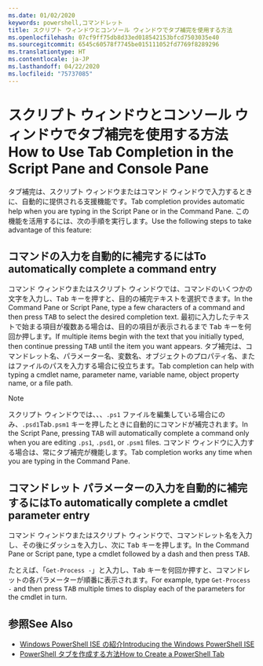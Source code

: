 ```yaml
---
ms.date: 01/02/2020
keywords: powershell,コマンドレット
title: スクリプト ウィンドウとコンソール ウィンドウでタブ補完を使用する方法
ms.openlocfilehash: 07cf9ff75db8d33ed018542153bfcd7503035e40
ms.sourcegitcommit: 6545c60578f7745be015111052fd7769f8289296
ms.translationtype: HT
ms.contentlocale: ja-JP
ms.lasthandoff: 04/22/2020
ms.locfileid: "75737085"
---
```

# <a name="how-to-use-tab-completion-in-the-script-pane-and-console-pane"></a><span data-ttu-id="f8fc6-103">スクリプト ウィンドウとコンソール ウィンドウでタブ補完を使用する方法</span><span class="sxs-lookup"><span data-stu-id="f8fc6-103">How to Use Tab Completion in the Script Pane and Console Pane</span></span>

<span data-ttu-id="f8fc6-104">タブ補完は、スクリプト ウィンドウまたはコマンド ウィンドウで入力するときに、自動的に提供される支援機能です。</span><span class="sxs-lookup"><span data-stu-id="f8fc6-104">Tab completion provides automatic help when you are typing in the Script Pane or in the Command Pane.</span></span> <span data-ttu-id="f8fc6-105">この機能を活用するには、次の手順を実行します。</span><span class="sxs-lookup"><span data-stu-id="f8fc6-105">Use the following steps to take advantage of this feature:</span></span>

## <a name="to-automatically-complete-a-command-entry"></a><span data-ttu-id="f8fc6-106">コマンドの入力を自動的に補完するには</span><span class="sxs-lookup"><span data-stu-id="f8fc6-106">To automatically complete a command entry</span></span>

<span data-ttu-id="f8fc6-107">コマンド ウィンドウまたはスクリプト ウィンドウでは、コマンドのいくつかの文字を入力し、<kbd>Tab</kbd> キーを押すと、目的の補完テキストを選択できます。</span><span class="sxs-lookup"><span data-stu-id="f8fc6-107">In the Command Pane or Script Pane, type a few characters of a command and then press <kbd>TAB</kbd> to select the desired completion text.</span></span> <span data-ttu-id="f8fc6-108">最初に入力したテキストで始まる項目が複数ある場合は、目的の項目が表示されるまで <kbd>Tab</kbd> キーを何回か押します。</span><span class="sxs-lookup"><span data-stu-id="f8fc6-108">If multiple items begin with the text that you initially typed, then continue pressing <kbd>TAB</kbd> until the item you want appears.</span></span> <span data-ttu-id="f8fc6-109">タブ補完は、コマンドレット名、パラメーター名、変数名、オブジェクトのプロパティ名、またはファイルのパスを入力する場合に役立ちます。</span><span class="sxs-lookup"><span data-stu-id="f8fc6-109">Tab completion can help with typing a cmdlet name, parameter name, variable name, object property name, or a file path.</span></span>

> [!NOTE]
> <span data-ttu-id="f8fc6-110">スクリプト ウィンドウでは、<kbd>、</kbd>、`.ps1` ファイルを編集している場合にのみ、`.psd1`Tab`.psm1` キーを押したときに自動的にコマンドが補完されます。</span><span class="sxs-lookup"><span data-stu-id="f8fc6-110">In the Script Pane, pressing <kbd>TAB</kbd> will automatically complete a command only when you are editing `.ps1`, `.psd1`, or `.psm1` files.</span></span> <span data-ttu-id="f8fc6-111">コマンド ウィンドウに入力する場合は、常にタブ補完が機能します。</span><span class="sxs-lookup"><span data-stu-id="f8fc6-111">Tab completion works any time when you are typing in the Command Pane.</span></span>

## <a name="to-automatically-complete-a-cmdlet-parameter-entry"></a><span data-ttu-id="f8fc6-112">コマンドレット パラメーターの入力を自動的に補完するには</span><span class="sxs-lookup"><span data-stu-id="f8fc6-112">To automatically complete a cmdlet parameter entry</span></span>

<span data-ttu-id="f8fc6-113">コマンド ウィンドウまたはスクリプト ウィンドウで、コマンドレット名を入力し、その後にダッシュを入力し、次に <kbd>Tab</kbd> キーを押します。</span><span class="sxs-lookup"><span data-stu-id="f8fc6-113">In the Command Pane or Script pane, type a cmdlet followed by a dash and then press <kbd>TAB</kbd>.</span></span>

<span data-ttu-id="f8fc6-114">たとえば、「`Get-Process -`」と入力し、<kbd>Tab</kbd> キーを何回か押すと、コマンドレットの各パラメーターが順番に表示されます。</span><span class="sxs-lookup"><span data-stu-id="f8fc6-114">For example, type `Get-Process -` and then press <kbd>TAB</kbd> multiple times to display each of the parameters for the cmdlet in turn.</span></span>

## <a name="see-also"></a><span data-ttu-id="f8fc6-115">参照</span><span class="sxs-lookup"><span data-stu-id="f8fc6-115">See Also</span></span>

- [<span data-ttu-id="f8fc6-116">Windows PowerShell ISE の紹介</span><span class="sxs-lookup"><span data-stu-id="f8fc6-116">Introducing the Windows PowerShell ISE</span></span>](Introducing-the-Windows-PowerShell-ISE.md)
- [<span data-ttu-id="f8fc6-117">PowerShell タブを作成する方法</span><span class="sxs-lookup"><span data-stu-id="f8fc6-117">How to Create a PowerShell Tab</span></span>](How-to-Create-a-PowerShell-Tab-in-Windows-PowerShell-ISE.md)
